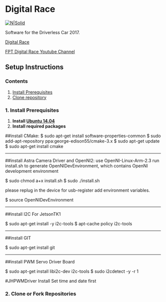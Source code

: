 # Digital Race

[![N|Solid](https://cuocduaso.fpt.com.vn/sites/default/files/styles/gallery_image_300x220/public/media-youtube/fk8ZaMxiRQQ.jpg?itok=9ZvryNrn)](https://cuocduaso.fpt.com.vn)

Software for the Driverless Car 2017.

[Digital Race](https://cuocduaso.fpt.com.vn/en) 

[FPT Digital Race Youtube Channel](https://www.youtube.com/watch?v=ReT8AF0dVFs)

## Setup Instructions

### Contents
1. [Install Prerequisites](#1-install-prerequisites)
2. [Clone repository](#2-clone-or-fork-repositories)

### 1. Install Prerequisites
1. __Install [Ubuntu 14.04](http://www.ubuntu.com)__
2. __Install required packages__

##install CMake:
$ sudo apt-get install software-properties-common
$ sudo add-apt-repository ppa:george-edison55/cmake-3.x
$ sudo apt-get update
$ sudo apt-get install cmake

**********************************
##install Astra Camera Driver and OpenNI2:
use OpenNI-Linux-Arm-2.3
run install.sh to generate OpenNIDevEnvironment, which contains OpenNI development environment 

$ sudo chmod a+x install.sh
$ sudo ./install.sh

please replug in the device for usb-register
add environment variables.

$ source OpenNIDevEnvironment


********************************************
##install I2C For JetsonTK1

$ sudo apt-get install -y i2c-tools
$ apt-cache policy i2c-tools

********************************************
##install GIT

$ sudo apt-get install git

********************************************
##install PWM Servo Driver Board 

$ sudo apt-get install libi2c-dev i2c-tools
$ sudo i2cdetect -y -r 1

#JHPWMDriver Install
Set time and date first
  
### 2. Clone or Fork Repositories



